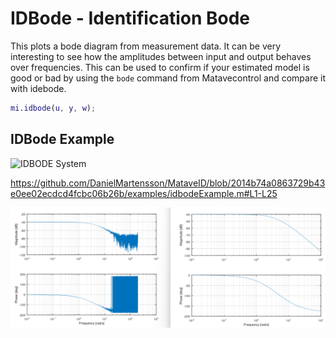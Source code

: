 # IDBode - Identification Bode
This plots a bode diagram from measurement data. It can be very interesting to see how the amplitudes between input and output behaves over frequencies. This can be used to confirm if your estimated model is good or bad by using the `bode` command from Matavecontrol and compare it with idebode.

```matlab
mi.idbode(u, y, w);
```

## IDBode Example

![IDBODE System](../pictures/IDBODE_System.png)

https://github.com/DanielMartensson/MataveID/blob/2014b74a0863729b43e0ee02ecdcd4fcbc06b26b/examples/idbodeExample.m#L1-L25

![IDBODE Result](../pictures/IDBODE_Result.png)